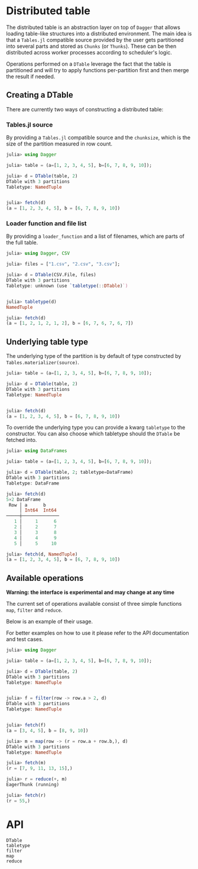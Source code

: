 # Distributed table

The distributed table is an abstraction layer on top of `Dagger` that allows
loading table-like structures into a distributed environment.
The main idea is that a `Tables.jl` compatible source provided by the user
gets partitioned into several parts and stored as `Chunks` (or `Thunks`).
These can be then distributed across worker processes according to scheduler's logic.

Operations performed on a `DTable` leverage the fact that the table is partitioned 
and will try to apply functions per-partition first and then merge the result if needed.

## Creating a DTable

There are currently two ways of constructing a distributed table:

### Tables.jl source

By providing a `Tables.jl` compatible source and the `chunksize`, which is the size of the partition measured in row count.

```julia
julia> using Dagger

julia> table = (a=[1, 2, 3, 4, 5], b=[6, 7, 8, 9, 10]);

julia> d = DTable(table, 2)
DTable with 3 partitions
Tabletype: NamedTuple


julia> fetch(d)
(a = [1, 2, 3, 4, 5], b = [6, 7, 8, 9, 10])
```

### Loader function and file list

By providing a `loader_function` and a list of filenames, which are parts of the full table.

```julia
julia> using Dagger, CSV

julia> files = ["1.csv", "2.csv", "3.csv"];

julia> d = DTable(CSV.File, files)
DTable with 3 partitions
Tabletype: unknown (use `tabletype(::DTable)`)


julia> tabletype(d)
NamedTuple

julia> fetch(d)
(a = [1, 2, 1, 2, 1, 2], b = [6, 7, 6, 7, 6, 7])
```

## Underlying table type

The underlying type of the partition is by default of type constructed by `Tables.materializer(source)`.

```julia
julia> table = (a=[1, 2, 3, 4, 5], b=[6, 7, 8, 9, 10]);

julia> d = DTable(table, 2)
DTable with 3 partitions
Tabletype: NamedTuple


julia> fetch(d)
(a = [1, 2, 3, 4, 5], b = [6, 7, 8, 9, 10])
```

To override the underlying type you can provide a kwarg `tabletype` to the constructor.
You can also choose which tabletype should the `DTable` be fetched into.

```julia
julia> using DataFrames

julia> table = (a=[1, 2, 3, 4, 5], b=[6, 7, 8, 9, 10]);

julia> d = DTable(table, 2; tabletype=DataFrame)
DTable with 3 partitions
Tabletype: DataFrame

julia> fetch(d)
5×2 DataFrame
 Row │ a      b     
     │ Int64  Int64 
─────┼──────────────
   1 │     1      6
   2 │     2      7
   3 │     3      8
   4 │     4      9
   5 │     5     10

julia> fetch(d, NamedTuple)
(a = [1, 2, 3, 4, 5], b = [6, 7, 8, 9, 10])
```

## Available operations

**Warning: the interface is experimental and may change at any time**

The current set of operations available consist of three simple functions `map`, `filter` and `reduce`.

Below is an example of their usage.

For better examples on how to use it please refer to the API documentation and test cases.

```julia
julia> using Dagger

julia> table = (a=[1, 2, 3, 4, 5], b=[6, 7, 8, 9, 10]);

julia> d = DTable(table, 2)
DTable with 3 partitions
Tabletype: NamedTuple


julia> f = filter(row -> row.a > 2, d)
DTable with 3 partitions
Tabletype: NamedTuple


julia> fetch(f)
(a = [3, 4, 5], b = [8, 9, 10])

julia> m = map(row -> (r = row.a + row.b,), d)
DTable with 3 partitions
Tabletype: NamedTuple

julia> fetch(m)
(r = [7, 9, 11, 13, 15],)

julia> r = reduce(+, m)
EagerThunk (running)

julia> fetch(r)
(r = 55,)
```

# API

```@docs
DTable
tabletype
filter
map
reduce
```
